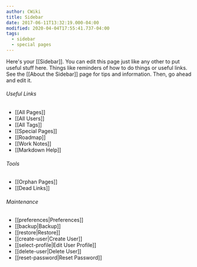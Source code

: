 ```yaml
---
author: CWiki
title: Sidebar
date: 2017-06-11T13:32:19.000-04:00
modified: 2020-04-04T17:55:41.737-04:00
tags:
  - sidebar
  - special pages
---
```



Here's your [[Sidebar]]. You can edit this page just like any other to put useful stuff here. Things like reminders of how to do things or useful links. See the [[About the Sidebar]] page for tips and information. Then, go ahead and edit it.

###### Useful Links ######

* [[All Pages]]
* [[All Users]]
* [[All Tags]]
* [[Special Pages]]
* [[Roadmap]]
* [[Work Notes]]
* [[Markdown Help]]

###### Tools ######

* [[Orphan Pages]]
* [[Dead Links]]

###### Maintenance ######

* [[preferences|Preferences]]
* [[backup|Backup]]
* [[restore|Restore]]
* [[create-user|Create User]]
* [[select-profile|Edit User Profile]]
* [[delete-user|Delete User]]
* [[reset-password|Reset Password]]
